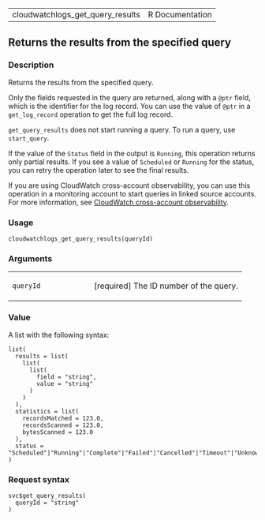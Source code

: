 <table style="width: 100%;">
<tbody>
<tr class="odd">
<td>cloudwatchlogs_get_query_results</td>
<td style="text-align: right;">R Documentation</td>
</tr>
</tbody>
</table>

## Returns the results from the specified query

### Description

Returns the results from the specified query.

Only the fields requested in the query are returned, along with a `⁠@ptr⁠`
field, which is the identifier for the log record. You can use the value
of `⁠@ptr⁠` in a `get_log_record` operation to get the full log record.

`get_query_results` does not start running a query. To run a query, use
`start_query`.

If the value of the `Status` field in the output is `Running`, this
operation returns only partial results. If you see a value of
`Scheduled` or `Running` for the status, you can retry the operation
later to see the final results.

If you are using CloudWatch cross-account observability, you can use
this operation in a monitoring account to start queries in linked source
accounts. For more information, see [CloudWatch cross-account
observability](https://docs.aws.amazon.com/AmazonCloudWatch/latest/monitoring/CloudWatch-Unified-Cross-Account.html).

### Usage

    cloudwatchlogs_get_query_results(queryId)

### Arguments

<table>
<colgroup>
<col style="width: 35%" />
<col style="width: 65%" />
</colgroup>
<tbody>
<tr class="odd">
<td><code
id="cloudwatchlogs_get_query_results_:_queryId">queryId</code></td>
<td><p>[required] The ID number of the query.</p></td>
</tr>
</tbody>
</table>

### Value

A list with the following syntax:

    list(
      results = list(
        list(
          list(
            field = "string",
            value = "string"
          )
        )
      ),
      statistics = list(
        recordsMatched = 123.0,
        recordsScanned = 123.0,
        bytesScanned = 123.0
      ),
      status = "Scheduled"|"Running"|"Complete"|"Failed"|"Cancelled"|"Timeout"|"Unknown"
    )

### Request syntax

    svc$get_query_results(
      queryId = "string"
    )
